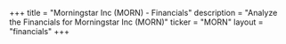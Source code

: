 +++
title = "Morningstar Inc (MORN) - Financials"
description = "Analyze the Financials for Morningstar Inc (MORN)"
ticker = "MORN"
layout = "financials"
+++

